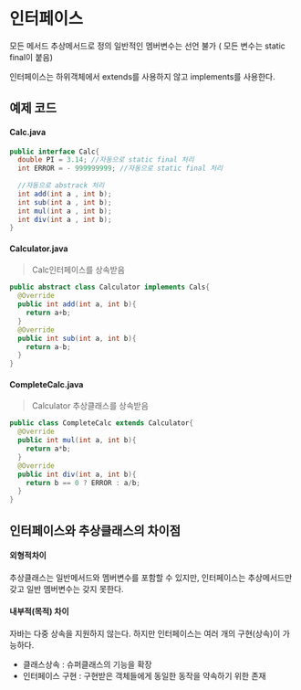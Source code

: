 # 인터페이스

모든 메서드 추상메서드로 정의
일반적인 멤버변수는 선언 불가 ( 모든 변수는 static final이 붙음)

인터페이스는 하위객체에서 extends를 사용하지 않고 implements를 사용한다.

## 예제 코드

#### Calc.java
```java
public interface Calc{
  double PI = 3.14; //자동으로 static final 처리
  int ERROR = - 999999999; //자동으로 static final 처리
  
  //자동으로 abstrack 처리
  int add(int a , int b);
  int sub(int a , int b);
  int mul(int a , int b);
  int div(int a , int b);
}
```

#### Calculator.java
>Calc인터페이스를 상속받음

```java
public abstract class Calculator implements Cals{
  @Override
  public int add(int a, int b){
    return a+b;
  }
  @Override 
  public int sub(int a, int b){
    return a-b;
  }
}
```
#### CompleteCalc.java
>Calculator 추상클래스를 상속받음

```java
public class CompleteCalc extends Calculator{
  @Override 
  public int mul(int a, int b){
    return a*b;
  }
  @Override 
  public int div(int a, int b){
    return b == 0 ? ERROR : a/b;
  }
}
```

## 인터페이스와 추상클래스의 차이점

#### 외형적차이 
추상클래스는 일반메서드와 멤버변수를 포함할 수 있지만, 인터페이스는 추상메서드만 갖고 일반 멤버변수는 갖지 못한다.

#### 내부적(목적) 차이
자바는 다중 상속을 지원하지 않는다. 하지만 인터페이스는 여러 개의 구현(상속)이 가능하다.
- 클래스상속 : 슈퍼클래스의 기능을 확장
- 인터페이스 구현 : 구현받은 객체들에게 동일한 동작을 약속하기 위한 존재

